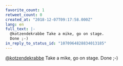 ```yaml
---
favorite_count: 1
retweet_count: 0
created_at: "2018-12-07T09:17:58.000Z"
lang: en
full_text: |-
  @kotzendekrabbe Take a mike, go on stage.
  Done ;-)
in_reply_to_status_id: "1070964828834013185"
---
```


[@kotzendekrabbe](https://twitter.com/kotzendekrabbe) Take a mike, go on stage.
Done ;-)
